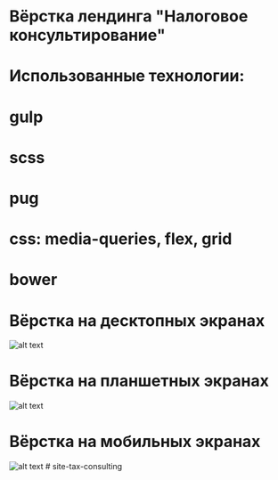 # Вёрстка лендинга "Налоговое консультирование"

# Использованные технологии:

#    gulp
#    scss
#    pug
#    css: media-queries, flex, grid
#    bower

# Вёрстка на десктопных экранах
![alt text](desktop-screen.png) 

# Вёрстка на планшетных экранах
![alt text](tablet-screen.png) 

# Вёрстка на мобильных экранах
![alt text](mobile-screen.png) #   s i t e - t a x - c o n s u l t i n g  
 